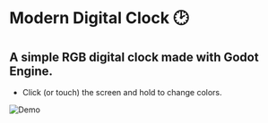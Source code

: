 # Modern Digital Clock 🕑

A simple RGB digital clock made with Godot Engine.
---
* Click (or touch) the screen and hold to change colors.

![Demo](./clock.gif)
